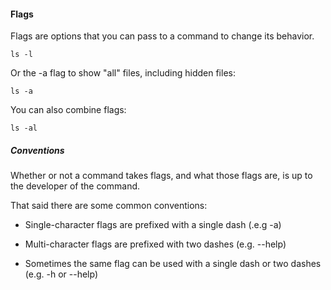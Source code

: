 <h4>Flags</h4>
Flags are options that you can pass to a command to change its behavior.

```
ls -l
```
Or the -a flag to show "all" files, including hidden files:
```
ls -a
```
You can also combine flags:
```
ls -al
```
<h5>Conventions</h5>
Whether or not a command takes flags, and what those flags are, is up to the developer of the command. 
<p>That said there are some common conventions:</p>
<ul>
  <li>
    
Single-character flags are prefixed with a single dash (.e.g -a)
  </li>
  <li>
    
Multi-character flags are prefixed with two dashes (e.g. --help)
  </li>
  <li>
    
Sometimes the same flag can be used with a single dash or two dashes (e.g. -h or --help)
  </li>
</ul>
